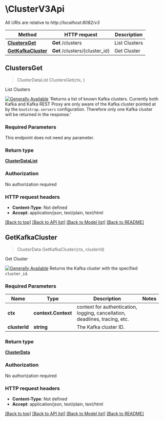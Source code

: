 # \ClusterV3Api

All URIs are relative to *http://localhost:8082/v3*

Method | HTTP request | Description
------------- | ------------- | -------------
[**ClustersGet**](ClusterV3Api.md#ClustersGet) | **Get** /clusters | List Clusters
[**GetKafkaCluster**](ClusterV3Api.md#GetKafkaCluster) | **Get** /clusters/{cluster_id} | Get Cluster



## ClustersGet

> ClusterDataList ClustersGet(ctx, )

List Clusters

[![Generally Available](https://img.shields.io/badge/Lifecycle%20Stage-Generally%20Available-%2345c6e8)](#section/Versioning/API-Lifecycle-Policy)  'Returns a list of known Kafka clusters. Currently both Kafka and Kafka REST Proxy are only aware of the Kafka cluster pointed at by the ``bootstrap.servers`` configuration. Therefore only one Kafka cluster will be returned in the response.'

### Required Parameters

This endpoint does not need any parameter.

### Return type

[**ClusterDataList**](ClusterDataList.md)

### Authorization

No authorization required

### HTTP request headers

- **Content-Type**: Not defined
- **Accept**: application/json, text/plain, text/html

[[Back to top]](#) [[Back to API list]](../README.md#documentation-for-api-endpoints)
[[Back to Model list]](../README.md#documentation-for-models)
[[Back to README]](../README.md)


## GetKafkaCluster

> ClusterData GetKafkaCluster(ctx, clusterId)

Get Cluster

[![Generally Available](https://img.shields.io/badge/Lifecycle%20Stage-Generally%20Available-%2345c6e8)](#section/Versioning/API-Lifecycle-Policy)  Returns the Kafka cluster with the specified ``cluster_id``.

### Required Parameters


Name | Type | Description  | Notes
------------- | ------------- | ------------- | -------------
**ctx** | **context.Context** | context for authentication, logging, cancellation, deadlines, tracing, etc.
**clusterId** | **string**| The Kafka cluster ID. | 

### Return type

[**ClusterData**](ClusterData.md)

### Authorization

No authorization required

### HTTP request headers

- **Content-Type**: Not defined
- **Accept**: application/json, text/plain, text/html

[[Back to top]](#) [[Back to API list]](../README.md#documentation-for-api-endpoints)
[[Back to Model list]](../README.md#documentation-for-models)
[[Back to README]](../README.md)

